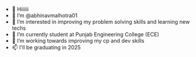 - 👋 Hiiiiii
- 👀 I’m @abhinavmalhotra01
- 👀 I’m interested in improving my problem solving skills and learning new techs
- 🌱 I’m currently student at Punjab Engineering College (ECE)
- 💞️ I’m working towards improving my cp and dev skills
- 📫 I'll be graduating in 2025

<!---
abhinavmalhotra01/abhinavmalhotra01 is a ✨ special ✨ repository because its `README.md` (this file) appears on your GitHub profile.
You can click the Preview link to take a look at your changes.
--->
